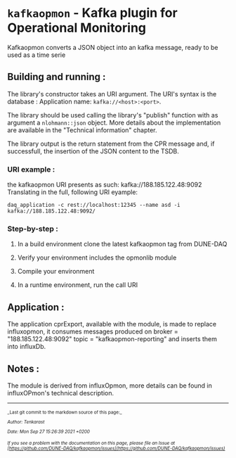 # `kafkaopmon` - Kafka plugin for Operational Monitoring
Kafkaopmon converts a JSON object into an kafka message, ready to be used as a time serie

## Building and running :
The library's constructor takes an URI argument. The URI's syntax is the database : Application name: `kafka://<host>:<port>`. 

The library should be used calling the library's "publish" function with as argument a `nlohmann::json` object. More details about the implementation are available in the "Technical information" chapter.

The library output is the return statement from the CPR message and, if successfull, the insertion of the JSON content to the TSDB.

### URI example :
the kafkaopmon URI presents as such: kafka://188.185.122.48:9092
Translating in the full, following URI eyample:

```
daq_application -c rest://localhost:12345 --name asd -i kafka://188.185.122.48:9092/
```

### Step-by-step :


1. In a build environment clone the latest kafkaopmon tag from DUNE-DAQ


2. Verify your environment includes the opmonlib module


3. Compile your environment


4. In a runtime environment, run the call URI

## Application :
The application cprExport, available with the module, is made to replace influxopmon, it consumes messages produced on broker = "188.185.122.48:9092" topic = "kafkaopmon-reporting" and inserts them into influxDb.


## Notes :
The module is derived from influxOpmon, more details can be found in influxOPmon's technical description.


-----

<font size="1">
_Last git commit to the markdown source of this page:_


_Author: Tenkarast_

_Date: Mon Sep 27 15:26:39 2021 +0200_

_If you see a problem with the documentation on this page, please file an Issue at [https://github.com/DUNE-DAQ/kafkaopmon/issues](https://github.com/DUNE-DAQ/kafkaopmon/issues)_
</font>
